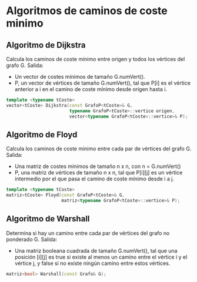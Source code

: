 # Algoritmos de caminos de coste minimo

## Algoritmo de Dijkstra
Calcula los caminos de coste mínimo entre origen y todos los vértices del grafo G. Salida:
- Un vector de costes mínimos de tamaño G.numVert().
- P, un vector de vértices de tamaño G.numVert(), tal que P[i] es el vértice
anterior a i en el camino de coste mínimo desde origen hasta i.

```c++
template <typename tCoste>
vector<tCoste> Dijkstra(const GrafoP<tCoste>& G, 
                        typename GrafoP<tCoste>::vertice origen,
                        vector<typename GrafoP<tCoste>::vertice>& P);
```

## Algoritmo de Floyd
Calcula los caminos de coste mínimo entre cada par de vértices del grafo G. Salida:
- Una matriz de costes mínimos de tamaño n x n, con n = G.numVert()
- P, una matriz de vértices de tamaño n x n, tal que P[i][j] es un vértice
intermedio por el que pasa el camino de coste mínimo desde i a j.

```c++
template <typename tCoste>
matriz<tCoste> Floyd(const GrafoP<tCoste>& G,
                     matriz<typename GrafoP<tCoste>::vertice>& P);
```

## Algoritmo de Warshall
Determina si hay un camino entre cada par de vértices del grafo no ponderado G. Salida:
- Una matriz booleana cuadrada de tamaño G.numVert(), tal que una posición
[i][j] es true si existe al menos un camino entre el vértice i y el vértice j, y
false si no existe ningún camino entre estos vértices.

```c++
matriz<bool> Warshall(const Grafo& G);
```
